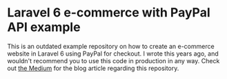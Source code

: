 # Laravel 6 e-commerce with PayPal API example

This is an outdated example repository on how to create an e-commerce website in Laravel 6 using PayPal for checkout. I wrote this years ago, and wouldn't recommend you to use this code in production in any way. Check out [the Medium](https://medium.com/@larstwolters/creating-a-simple-webstore-with-paypal-integration-in-laravel-6-7b8c58a4be16) for the blog article regarding this repository.
